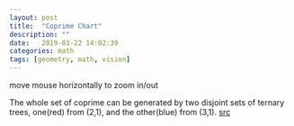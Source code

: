 ```yaml
---
layout: post
title:  "Coprime Chart"
description: ""
date:   2019-03-22 14:02:39
categories: math
tags: [geometry, math, vision]
---
```


<script type="text/javascript" src="../../js/paper-full.min.js"></script>
<script type="text/paperscript" src="../../js/coprime.js" canvas="coprime"></script>

<canvas id="coprime" width="550" height="250"></canvas>
<div class="image-caption">move mouse horizontally to zoom in/out</div>

The whole set of coprime can be generated by two disjoint sets of ternary trees, one(red) from (2,1), and the other(blue) from (3,1). [src](https://en.wikipedia.org/wiki/Coprime_integers#Generating_all_coprime_pairs)